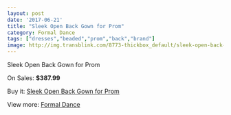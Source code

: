 ```yaml
---
layout: post
date: '2017-06-21'
title: "Sleek Open Back Gown for Prom"
category: Formal Dance
tags: ["dresses","beaded","prom","back","brand"]
image: http://img.transblink.com/8773-thickbox_default/sleek-open-back-gown-for-prom.jpg
---
```

Sleek Open Back Gown for Prom

On Sales: **$387.99**
<a href="https://www.transblink.com/en/formal-dance/2892-sleek-open-back-gown-for-prom.html"><amp-img layout="responsive" width="600" height="600" src="//img.transblink.com/8773-thickbox_default/sleek-open-back-gown-for-prom.jpg" alt="Sleek Open Back Gown for Prom 0" /></a>
<a href="https://www.transblink.com/en/formal-dance/2892-sleek-open-back-gown-for-prom.html"><amp-img layout="responsive" width="600" height="600" src="//img.transblink.com/8777-thickbox_default/sleek-open-back-gown-for-prom.jpg" alt="Sleek Open Back Gown for Prom 1" /></a>
<a href="https://www.transblink.com/en/formal-dance/2892-sleek-open-back-gown-for-prom.html"><amp-img layout="responsive" width="600" height="600" src="//img.transblink.com/8776-thickbox_default/sleek-open-back-gown-for-prom.jpg" alt="Sleek Open Back Gown for Prom 2" /></a>
<a href="https://www.transblink.com/en/formal-dance/2892-sleek-open-back-gown-for-prom.html"><amp-img layout="responsive" width="600" height="600" src="//img.transblink.com/8775-thickbox_default/sleek-open-back-gown-for-prom.jpg" alt="Sleek Open Back Gown for Prom 3" /></a>
<a href="https://www.transblink.com/en/formal-dance/2892-sleek-open-back-gown-for-prom.html"><amp-img layout="responsive" width="600" height="600" src="//img.transblink.com/8774-thickbox_default/sleek-open-back-gown-for-prom.jpg" alt="Sleek Open Back Gown for Prom 4" /></a>

Buy it: [Sleek Open Back Gown for Prom](https://www.transblink.com/en/formal-dance/2892-sleek-open-back-gown-for-prom.html "Sleek Open Back Gown for Prom")

View more: [Formal Dance](https://www.transblink.com/en/6-formal-dance "Formal Dance")